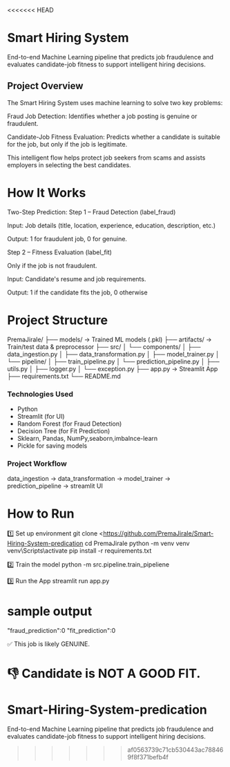 <<<<<<< HEAD
# Smart Hiring System #

End-to-end Machine Learning pipeline that predicts job fraudulence and evaluates candidate-job fitness to support intelligent hiring decisions.


## Project Overview ##
The Smart Hiring System uses machine learning to solve two key problems:

Fraud Job Detection: Identifies whether a job posting is genuine or fraudulent.

Candidate-Job Fitness Evaluation: Predicts whether a candidate is suitable for the job, but only if the job is legitimate.

This intelligent flow helps protect job seekers from scams and assists employers in selecting the best candidates.

# How It Works #
 
 Two-Step Prediction:
Step 1 – Fraud Detection (label_fraud)

Input: Job details (title, location, experience, education, description, etc.)

Output: 1 for fraudulent job, 0 for genuine.

Step 2 – Fitness Evaluation (label_fit)

Only if the job is not fraudulent.

Input: Candidate's resume and job requirements.

Output: 1 if the candidate fits the job, 0 otherwise

# Project Structure #

PremaJirale/
├── models/ → Trained ML models (.pkl)
├── artifacts/ → Train/test data & preprocessor
├── src/
│ └── components/
│ ├── data_ingestion.py
│ ├── data_transformation.py
│ ├── model_trainer.py
│ └── pipeline/
│ ├── train_pipeline.py
│ └── prediction_pipeline.py
│ ├── utils.py
│ ├── logger.py
│ └── exception.py
├── app.py → Streamlit App
├── requirements.txt
└── README.md

###  Technologies Used
- Python
- Streamlit (for UI)
- Random Forest (for Fraud Detection)
- Decision Tree (for Fit Prediction)
- Sklearn, Pandas, NumPy,seaborn,imbalnce-learn
- Pickle for saving models

### Project Workflow
data_ingestion → data_transformation → model_trainer → prediction_pipeline → streamlit UI

# How to Run #

1️⃣ Set up environment
git clone <https://github.com/PremaJirale/Smart-Hiring-System-predication
cd PremaJirale
python -m venv venv
venv\Scripts\activate 
pip install -r requirements.txt

2️⃣ Train the model
python -m src.pipeline.train_pipeliene

3️⃣ Run the App
 streamlit run app.py


 # sample output #

"fraud_prediction":0
"fit_prediction":0

✅ This job is likely GENUINE.

👎 Candidate is NOT A GOOD FIT.
=======
# Smart-Hiring-System-predication
End-to-end Machine Learning pipeline that predicts job fraudulence and evaluates candidate-job fitness to support intelligent hiring decisions.
>>>>>>> af0563739c71cb530443ac788469f8f371befb4f
